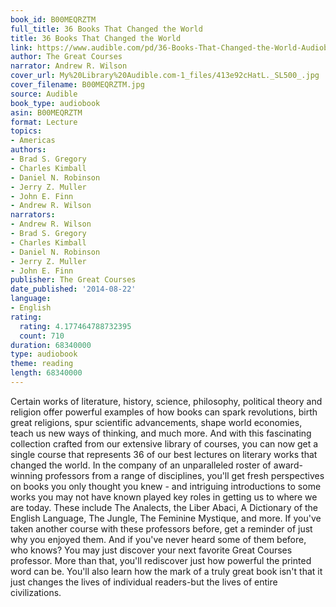 ```yaml
---
book_id: B00MEQRZTM
full_title: 36 Books That Changed the World
title: 36 Books That Changed the World
link: https://www.audible.com/pd/36-Books-That-Changed-the-World-Audiobook/B00MEQRZTM
author: The Great Courses
narrator: Andrew R. Wilson
cover_url: My%20Library%20Audible.com-1_files/413e92cHatL._SL500_.jpg
cover_filename: B00MEQRZTM.jpg
source: Audible
book_type: audiobook
asin: B00MEQRZTM
format: Lecture
topics:
- Americas
authors:
- Brad S. Gregory
- Charles Kimball
- Daniel N. Robinson
- Jerry Z. Muller
- John E. Finn
- Andrew R. Wilson
narrators:
- Andrew R. Wilson
- Brad S. Gregory
- Charles Kimball
- Daniel N. Robinson
- Jerry Z. Muller
- John E. Finn
publisher: The Great Courses
date_published: '2014-08-22'
language:
- English
rating:
  rating: 4.177464788732395
  count: 710
duration: 68340000
type: audiobook
theme: reading
length: 68340000
---
```

Certain works of literature, history, science, philosophy, political theory and religion offer powerful examples of how books can spark revolutions, birth great religions, spur scientific advancements, shape world economies, teach us new ways of thinking, and much more. And with this fascinating collection crafted from our extensive library of courses, you can now get a single course that represents 36 of our best lectures on literary works that changed the world.
In the company of an unparalleled roster of award-winning professors from a range of disciplines, you'll get fresh perspectives on books you only thought you knew - and intriguing introductions to some works you may not have known played key roles in getting us to where we are today. These include The Analects, the Liber Abaci, A Dictionary of the English Language, The Jungle, The Feminine Mystique, and more.
If you've taken another course with these professors before, get a reminder of just why you enjoyed them. And if you've never heard some of them before, who knows? You may just discover your next favorite Great Courses professor. More than that, you'll rediscover just how powerful the printed word can be. You'll also learn how the mark of a truly great book isn't that it just changes the lives of individual readers-but the lives of entire civilizations.

